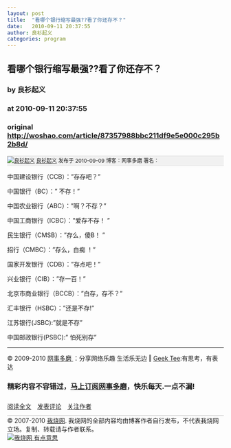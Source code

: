 ```yaml
---
layout: post
title:  "看哪个银行缩写最强??看了你还存不？"
date:   2010-09-11 20:37:55
author: 良衫起义
categories: program
---
```


## 看哪个银行缩写最强??看了你还存不？
### by 良衫起义
### at 2010-09-11 20:37:55
### original <http://woshao.com/article/87357988bbc211df9e5e000c295b2b8d/>

<div style="background:#f1f1f1;border-top:1px solid #dddddd;border-bottom:1px solid #dddddd;line-height:22px;font-size:12px">
<a href="http://woshao.com/strong/"><img src="http://woshao.com/head/a8/96/250ae80a11de8763000c295b2b8d/head_48x48.jpg?t=1264175383" alt="良衫起义"></a>
<a href="http://woshao.com/strong/">良衫起义</a>
发布于 2010-09-09 
博客：网事多磨 
署名：
</div>

<p>中国建设银行（CCB）：”存存吧？”</p>
<p>中国银行（BC）：” 不存！”</p>
<p>中国农业银行（ABC）：”啊？不存？”</p>
<p>中国工商银行（ICBC）：”爱存不存！ ”</p>
<p>民生银行（CMSB）：”存么，傻B！ ”</p>
<p>招行（CMBC）：”存么，白痴 ！”</p>
<p>国家开发银行（CDB）：”存点吧！”</p>
<p>兴业银行（CIB）：”存一百！”</p>
<p>北京市商业银行（BCCB）：”白存，存不？”</p>
<p>汇丰银行（HSBC）：”还是不存!”</p>
<p>江苏银行(JSBC):”就是不存”</p>
<p>中国邮政银行(PSBC):” 怕死别存”</p>
<hr>© 2009-2010 <a href="http://www.duomoo.com/#">网事多磨 </a>：分享网络乐趣 生活乐无边 ‖ <a href="http://www.geektee.cn/">Geek Tee</a>:有思考，有表达
<h3>精彩内容不容错过，<span style="color:#ff0000"><a title="订阅网事多磨，精彩内容送上门" href="http://feed.duomoo.com/">马上订阅网事多磨</a></span>，快乐每天.一点不漏!</h3> 

<div style="line-height:40px"><img src="http://woshao.com/res/images/logo14x14.png" alt=""><a href="http://woshao.com/article/87357988bbc211df9e5e000c295b2b8d/">阅读全文</a>　<img src="http://woshao.com/res/images/logo14x14.png" alt=""><a href="http://woshao.com/article/87357988bbc211df9e5e000c295b2b8d/#Comments">发表评论</a>　<img src="http://woshao.com/res/images/logo14x14.png" alt=""><a href="http://woshao.com/strong/">关注作者</a></div>
<div style="border-top:2px solid #dddddd">© 2007-2010 <a href="http://woshao.com">我烧网</a>. 我烧网的全部内容均由博客作者自行发布，不代表我烧网立场。复制、转载请与作者联系。</div>
<a href="http://woshao.com/"><img src="http://image.woshao.com/banners/woshao_rss.png" alt="我烧网 有点意思"></a>